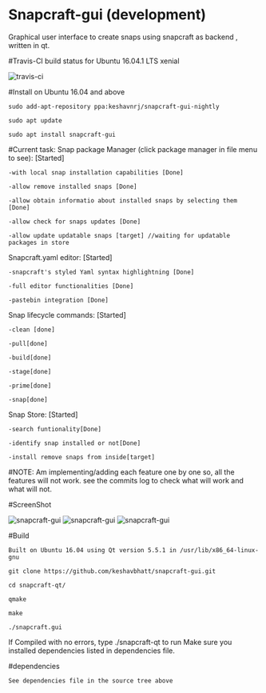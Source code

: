 # Snapcraft-gui (development)
Graphical user interface to create snaps using snapcraft as backend , written in qt.

#Travis-CI build status for Ubuntu 16.04.1 LTS xenial

![travis-ci](https://travis-ci.org/keshavbhatt/snapcraft-gui.svg?branch=master)

#Install on Ubuntu 16.04 and above

	sudo add-apt-repository ppa:keshavnrj/snapcraft-gui-nightly

	sudo apt update
	
	sudo apt install snapcraft-gui

#Current task:
Snap package Manager (click package manager in file menu to see): [Started]

	-with local snap installation capabilities [Done]

	-allow remove installed snaps [Done]

	-allow obtain informatio about installed snaps by selecting them [Done]

	-allow check for snaps updates [Done]

	-allow update updatable snaps [target] //waiting for updatable packages in store

Snapcraft.yaml editor: [Started]
	
	-snapcraft's styled Yaml syntax highlightning [Done]
	
	-full editor functionalities [Done]
	
	-pastebin integration [Done]
	
Snap lifecycle commands: [Started]
	
	-clean [done]
	
	-pull[done]
	
	-build[done]
	
	-stage[done]
	
	-prime[done]
	
	-snap[done]

Snap Store: [Started]
	
	-search funtionality[Done]
	
	-identify snap installed or not[Done]
	
	-install remove snaps from inside[target]
	

#NOTE:
Am implementing/adding each feature one by one so, all the features will not work. see the commits log to check what will work and what will not.


#ScreenShot

![snapcraft-gui](https://github.com/keshavbhatt/snapcraft-gui/blob/master/screenshots/sc1.png?raw=true)
![snapcraft-gui](https://github.com/keshavbhatt/snapcraft-gui/blob/master/screenshots/sc2.png?raw=true)
![snapcraft-gui](https://github.com/keshavbhatt/snapcraft-gui/blob/master/screenshots/sc3.png?raw=true)

#Build
	
	Built on Ubuntu 16.04 using Qt version 5.5.1 in /usr/lib/x86_64-linux-gnu
	
	git clone https://github.com/keshavbhatt/snapcraft-gui.git
	
	cd snapcraft-qt/
	 
	qmake
	
	make
	
	./snapcraft.gui
	
If Compiled with no errors, type ./snapcraft-qt to run
Make sure you installed dependencies listed in dependencies file. 

#dependencies

	See dependencies file in the source tree above

